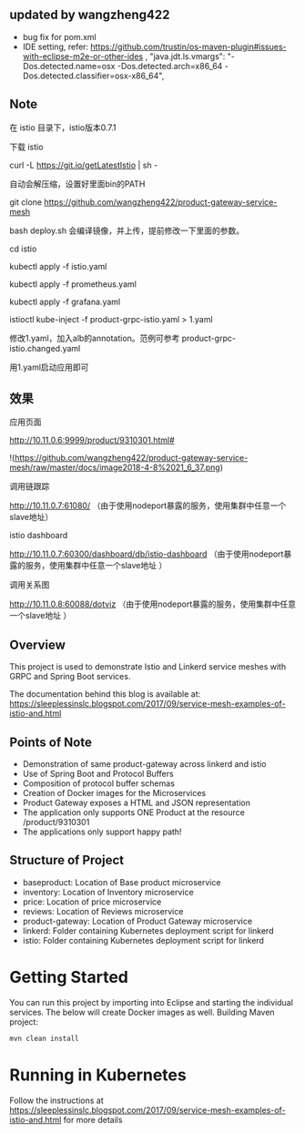 ## updated by wangzheng422

* bug fix for pom.xml
* IDE setting, refer: https://github.com/trustin/os-maven-plugin#issues-with-eclipse-m2e-or-other-ides ,  "java.jdt.ls.vmargs": "-Dos.detected.name=osx -Dos.detected.arch=x86_64 -Dos.detected.classifier=osx-x86_64",

## Note

在 istio 目录下，istio版本0.7.1

下载 istio

curl -L https://git.io/getLatestIstio | sh -

自动会解压缩，设置好里面bin的PATH

git clone  https://github.com/wangzheng422/product-gateway-service-mesh

bash deploy.sh 会编译镜像，并上传，提前修改一下里面的参数。

cd istio

kubectl apply -f istio.yaml

kubectl apply -f prometheus.yaml

kubectl apply -f grafana.yaml

istioctl kube-inject -f product-grpc-istio.yaml > 1.yaml

修改1.yaml，加入alb的annotation。范例可参考 product-grpc-istio.changed.yaml

用1.yaml启动应用即可

## 效果

应用页面

http://10.11.0.6:9999/product/9310301.html#

!(https://github.com/wangzheng422/product-gateway-service-mesh/raw/master/docs/image2018-4-8%2021_6_37.png)

调用链跟踪

http://10.11.0.7:61080/ （由于使用nodeport暴露的服务，使用集群中任意一个slave地址）


istio dashboard

http://10.11.0.7:60300/dashboard/db/istio-dashboard  （由于使用nodeport暴露的服务，使用集群中任意一个slave地址 ）


调用关系图

http://10.11.0.8:60088/dotviz （由于使用nodeport暴露的服务，使用集群中任意一个slave地址 ）



## Overview

This project is used to demonstrate Istio and Linkerd service meshes with GRPC and Spring Boot services.

The documentation behind this blog is available at:
https://sleeplessinslc.blogspot.com/2017/09/service-mesh-examples-of-istio-and.html

## Points of Note

- Demonstration of same product-gateway across linkerd and istio
- Use of Spring Boot and Protocol Buffers
- Composition of protocol buffer schemas
- Creation of Docker images for the Microservices
- Product Gateway exposes a HTML and JSON representation
- The application only supports ONE Product at the resource /product/9310301
- The applications only support happy path!

## Structure of Project

- baseproduct: Location of Base product microservice
- inventory: Location of Inventory microservice
- price: Location of price microservice
- reviews: Location of Reviews microservice
- product-gateway: Location of Product Gateway microservice
- linkerd: Folder containing Kubernetes deployment script for linkerd
- istio: Folder containing Kubernetes deployment script for linkerd

# Getting Started

You can run this project by importing into Eclipse and starting the individual services. The below will create Docker images as well.
Building Maven project:
```bash
mvn clean install
```
# Running in Kubernetes

Follow the instructions at https://sleeplessinslc.blogspot.com/2017/09/service-mesh-examples-of-istio-and.html for more details
